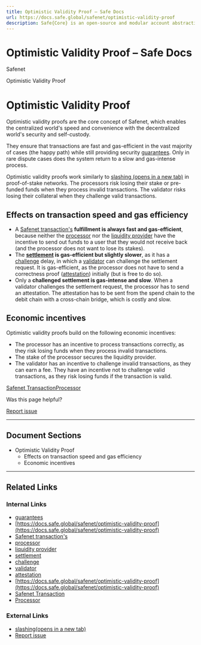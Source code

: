 ```yaml
---
title: Optimistic Validity Proof – Safe Docs
url: https://docs.safe.global/safenet/optimistic-validity-proof
description: Safe{Core} is an open-source and modular account abstraction stack. Learn about its features and how to use it.
---
```


# Optimistic Validity Proof – Safe Docs

Safenet

Optimistic Validity Proof

# Optimistic Validity Proof

Optimistic validity proofs are the core concept of Safenet, which enables the centralized world's speed and convenience with the decentralized world's security and self-custody.

They ensure that transactions are fast and gas-efficient in the vast majority of cases (the happy path) while still providing security [guarantees](/safenet/concepts/guarantee).
Only in rare dispute cases does the system return to a slow and gas-intense process.

Optimistic validity proofs work similarly to [slashing (opens in a new tab)](https://ethereum.org/en/developers/docs/consensus-mechanisms/pos/rewards-and-penalties/#slashing) in proof-of-stake networks.
The processors risk losing their stake or pre-funded funds when they process invalid transactions.
The validator risks losing their collateral when they challenge valid transactions.

## Effects on transaction speed and gas efficiency

- A [Safenet transaction's](/safenet/safenet-transaction) **fulfillment is always fast and gas-efficient**, because neither the [processor](/safenet/core-components/processor) nor the [liquidity provider](/safenet/core-components/liquidity-provider) have the incentive to send out funds to a user that they would not receive back (and the processor does not want to lose its stakes).
- The **[settlement](/safenet/concepts/settlement) is gas-efficient but slightly slower**, as it has a [challenge](/safenet/concepts/challenge) delay, in which a [validator](/safenet/core-components/validator) can challenge the settlement request.
  It is gas-efficient, as the processor does not have to send a correctness proof ([attestation](/safenet/concepts/attestation)) initially (but is free to do so).
- Only a **challenged settlement is gas-intense and slow**. When a validator challenges the settlement request, the processor has to send an attestation.
  The attestation has to be sent from the spend chain to the debit chain with a cross-chain bridge, which is costly and slow.

## Economic incentives

Optimistic validity proofs build on the following economic incentives:

- The processor has an incentive to process transactions correctly, as they risk losing funds when they process invalid transactions.
- The stake of the processor secures the liquidity provider.
- The validator has an incentive to challenge invalid transactions, as they can earn a fee.
  They have an incentive not to challenge valid transactions, as they risk losing funds if the transaction is valid.

[Safenet Transaction](/safenet/safenet-transaction "Safenet Transaction")[Processor](/safenet/core-components/processor "Processor")

Was this page helpful?

[Report issue](https://github.com/safe-global/safe-docs/issues/new?assignees=&labels=nextra-feedback&projects=&template=nextra-feedback.yml&title=%5BFeedback%5D+)

---

## Document Sections

- Optimistic Validity Proof
  - Effects on transaction speed and gas efficiency
  - Economic incentives

---

## Related Links

### Internal Links

- [guarantees](https://docs.safe.global/safenet/concepts/guarantee)
- [https://docs.safe.global/safenet/optimistic-validity-proof](https://docs.safe.global/safenet/optimistic-validity-proof)
- [Safenet transaction's](https://docs.safe.global/safenet/safenet-transaction)
- [processor](https://docs.safe.global/safenet/core-components/processor)
- [liquidity provider](https://docs.safe.global/safenet/core-components/liquidity-provider)
- [settlement](https://docs.safe.global/safenet/concepts/settlement)
- [challenge](https://docs.safe.global/safenet/concepts/challenge)
- [validator](https://docs.safe.global/safenet/core-components/validator)
- [attestation](https://docs.safe.global/safenet/concepts/attestation)
- [https://docs.safe.global/safenet/optimistic-validity-proof](https://docs.safe.global/safenet/optimistic-validity-proof)
- [Safenet Transaction](https://docs.safe.global/safenet/safenet-transaction)
- [Processor](https://docs.safe.global/safenet/core-components/processor)

### External Links

- [slashing(opens in a new tab)](https://ethereum.org/en/developers/docs/consensus-mechanisms/pos/rewards-and-penalties)
- [Report issue](https://github.com/safe-global/safe-docs/issues/new?assignees=&labels=nextra-feedback&projects=&template=nextra-feedback.yml&title=%5BFeedback%5D+)
